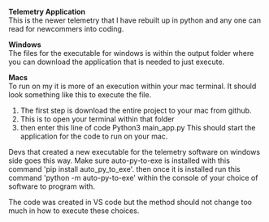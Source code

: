 **Telemetry Application**\
This is the newer telemetry that I have rebuilt up in python and any one can read for newcommers into coding.

**Windows**\
The files for the executable for windows is within the output folder where you can download the application that is needed to just execute.

**Macs**\
To run on my it is more of an execution within your mac terminal. It should look something like this to execute the file. 
1. The first step is download the entire project to your mac from github.
2. This is to open your terminal within that folder
3. then enter this line of code Python3 main_app.py
This should start the application for the code to run on your mac.

Devs that created a new executable for the telemetry software on windows side goes this way. Make sure auto-py-to-exe is installed with this command 'pip install auto_py_to_exe'. then once it is installed run this command 'python -m auto-py-to-exe' within the console of your choice of software to program with.

The code was created in VS code but the method should not change too much in how to execute these choices.
